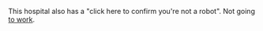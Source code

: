 This hospital also has a "click here to confirm you're not a robot". 
Not going [to work](https://www.nyuwinthrop.org/standard-charges).
